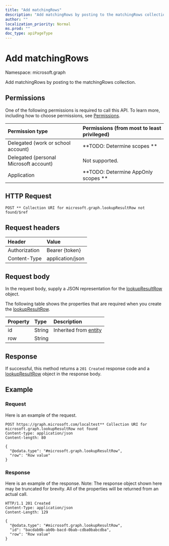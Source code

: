 ```yaml
---
title: "Add matchingRows"
description: "Add matchingRows by posting to the matchingRows collection."
author: ""
localization_priority: Normal
ms.prod: ""
doc_type: apiPageType
---
```


# Add matchingRows

Namespace: microsoft.graph

Add matchingRows by posting to the matchingRows collection.

## Permissions
One of the following permissions is required to call this API. To learn more, including how to choose permissions, see [Permissions](/concepts/permissions-reference.md).

|Permission type|Permissions (from most to least privileged)|
|:---|:---|
|Delegated (work or school account)|**TODO: Determine scopes **|
|Delegated (personal Microsoft account)|Not supported.|
|Application|**TODO: Determine AppOnly scopes **|

## HTTP Request
<!-- {
  "blockType": "ignored"
}
-->
``` http
POST ** Collection URI for microsoft.graph.lookupResultRow not found/$ref
```

## Request headers
|Header|Value|
|:---|:---|
|Authorization|Bearer {token}|
|Content-Type|application/json|

## Request body
In the request body, supply a JSON representation for the [lookupResultRow](../resources/lookupresultrow.md) object.

The following table shows the properties that are required when you create the [lookupResultRow](../resources/lookupresultrow.md).

|Property|Type|Description|
|:---|:---|:---|
|id|String| Inherited from [entity](../resources/entity.md)|
|row|String||



## Response
If successful, this method returns a `201 Created` response code and a [lookupResultRow](../resources/lookupresultrow.md) object in the response body.

## Example

### Request
Here is an example of the request.
<!-- {
  "blockType": "request",
  "name": "create_lookupresultrow_from_"
}
-->
``` http
POST https://graph.microsoft.com/localtest** Collection URI for microsoft.graph.lookupResultRow not found
Content-type: application/json
Content-length: 80

{
  "@odata.type": "#microsoft.graph.lookupResultRow",
  "row": "Row value"
}
```

### Response
Here is an example of the response. Note: The response object shown here may be truncated for brevity. All of the properties will be returned from an actual call.
<!-- {
  "blockType": "response",
  "truncated": true,
  "@odata.type": "microsoft.graph.lookupresultrow"
}
-->
``` http
HTTP/1.1 201 Created
Content-Type: application/json
Content-Length: 129

{
  "@odata.type": "#microsoft.graph.lookupResultRow",
  "id": "bacdab0b-ab0b-bacd-0bab-cdba0babcdba",
  "row": "Row value"
}
```

